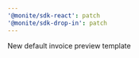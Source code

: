 ```yaml
---
'@monite/sdk-react': patch
'@monite/sdk-drop-in': patch
---
```


New default invoice preview template
